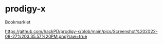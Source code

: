 # prodigy-x

Bookmarklet

https://github.com/hackPD/prodigy-x/blob/main/pics/Screenshot%202022-08-27%203.35.57%20PM.png?raw=true

